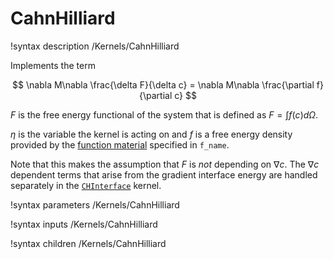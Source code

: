 
# CahnHilliard
!syntax description /Kernels/CahnHilliard

Implements the term

$$
\nabla M\nabla \frac{\delta F}{\delta c} = \nabla M\nabla \frac{\partial f}{\partial c}
$$

$F$ is the free energy functional of the system that is defined as $F=\int f(c) d\Omega$.

$\eta$ is the variable the kernel is acting on and $f$ is a free energy density
provided by the [function material](../../introduction/FunctionMaterials) specified in `f_name`.

Note that this makes the assumption that $F$ is _not_ depending on $\nabla c$. The $\nabla c$ dependent terms
that arise from the gradient interface energy are handled separately in the [`CHInterface`](/CHInterface.md) kernel.

!syntax parameters /Kernels/CahnHilliard

!syntax inputs /Kernels/CahnHilliard

!syntax children /Kernels/CahnHilliard
